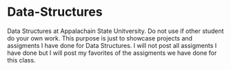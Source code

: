 # Data-Structures
Data Structures at Appalachain State Unitversity. Do not use if other student do your own work. This purpose is just to showcase projects and assigments I have done for Data Structures. I will not post all assigments I have done but I will post my favorites of the assigments we have done for this class.
